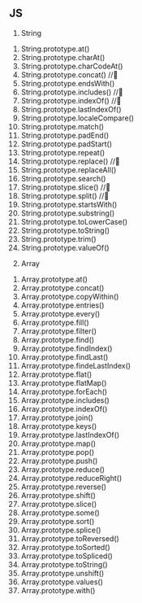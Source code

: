 ## JS

1. String

1) String.prototype.at()
2) String.prototype.charAt()
3) String.prototype.charCodeAt()
4) String.prototype.concat() //🔂
5) String.prototype.endsWith()
6) String.prototype.includes() //🔂
7) String.prototype.indexOf() //🔂
8) String.prototype.lastIndexOf()
9) String.prototype.localeCompare()
10) String.prototype.match()
11) String.prototype.padEnd()
12) String.prototype.padStart()
13) String.prototype.repeat()
14) String.prototype.replace() //🔂
15) String.prototype.replaceAll()
16) String.prototype.search()
17) String.prototype.slice() //🔂
18) String.prototype.split() //🔂
19) String.prototype.startsWith()
20) String.prototype.substring()
21) String.prototype.toLowerCase()
22) String.prototype.toString()
23) String.prototype.trim()
24) String.prototype.valueOf()

2. Array

1) Array.prototype.at()
2) Array.prototype.concat()
3) Array.prototype.copyWithin()
4) Array.prototype.entries()
5) Array.prototype.every()
6) Array.prototype.fill()
7) Array.prototype.filter()
8) Array.prototype.find()
9) Array.prototype.findIndex()
10) Array.prototype.findLast()
11) Array.prototype.findeLastIndex()
12) Array.prototype.flat()
13) Array.prototype.flatMap()
14) Array.prototype.forEach()
15) Array.prototype.includes()
16) Array.prototype.indexOf()
17) Array.prototype.join()
18) Array.prototype.keys()
19) Array.prototype.lastIndexOf()
20) Array.prototype.map()
21) Array.prototype.pop()
22) Array.prototype.push()
23) Array.prototype.reduce()
24) Array.prototype.reduceRight()
25) Array.prototype.reverse()
26) Array.prototype.shift()
27) Array.prototype.slice()
28) Array.prototype.some()
29) Array.prototype.sort()
30) Array.prototype.splice()
31) Array.prototype.toReversed()
32) Array.prototype.toSorted()
33) Array.prototype.toSpliced()
34) Array.prototype.toString()
35) Array.prototype.unshift()
36) Array.prototype.values()
37) Array.prototype.with()
